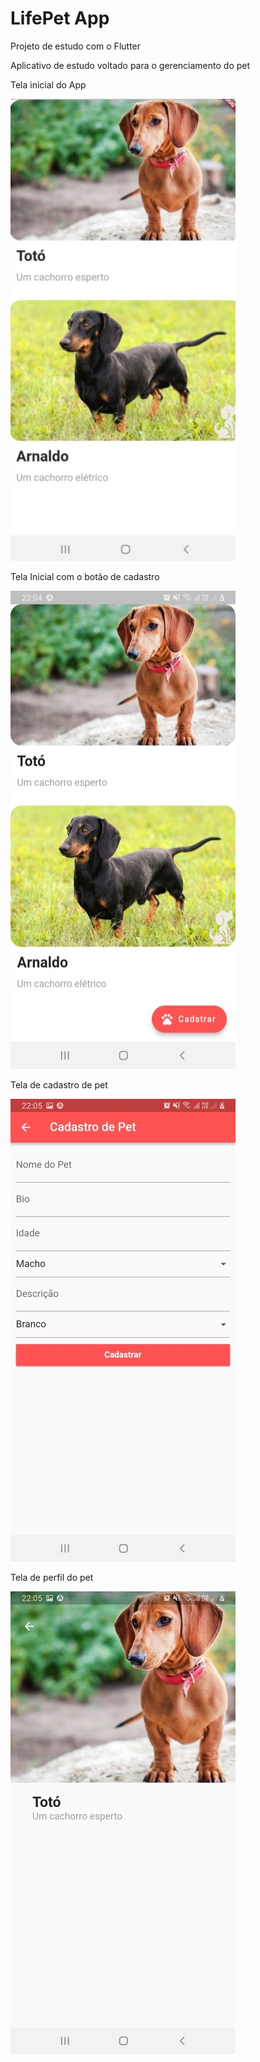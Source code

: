 # LifePet App

Projeto de estudo com o Flutter

Aplicativo de estudo voltado para o gerenciamento do pet


Tela inicial do App

![imagem app](assets/images/imagem-app.jpg)

Tela Inicial com o botão de cadastro

![imagem app](assets/images/imagem-app2.jpg)

Tela de cadastro de pet

![imagem app](assets/images/imagem-app3.jpg)

Tela de perfil do pet

![imagem app](assets/images/imagem-app4.jpg)